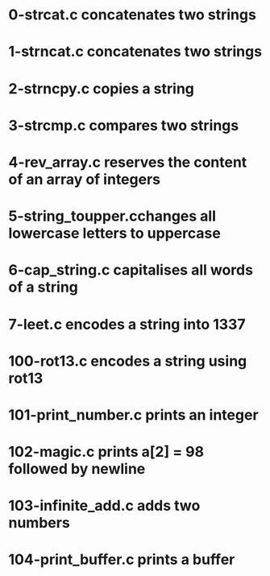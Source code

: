 # 0-strcat.c concatenates two strings
# 1-strncat.c concatenates two strings
# 2-strncpy.c copies a string
# 3-strcmp.c compares two strings
# 4-rev_array.c reserves the content of an array of integers
# 5-string_toupper.cchanges all lowercase letters to uppercase
# 6-cap_string.c capitalises all words of a string
# 7-leet.c encodes a string into 1337
# 100-rot13.c encodes a string using rot13
# 101-print_number.c prints an integer
# 102-magic.c prints a[2] = 98 followed by newline
# 103-infinite_add.c adds two numbers
# 104-print_buffer.c prints a buffer
